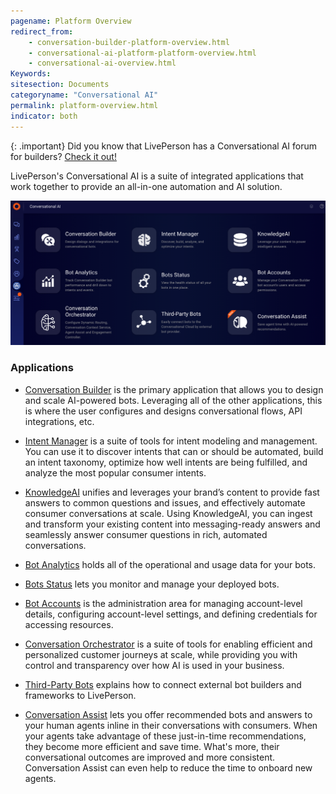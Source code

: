```yaml
---
pagename: Platform Overview
redirect_from:
    - conversation-builder-platform-overview.html
    - conversational-ai-platform-platform-overview.html
    - conversational-ai-overview.html
Keywords:
sitesection: Documents
categoryname: "Conversational AI"
permalink: platform-overview.html
indicator: both
---
```


{: .important}
Did you know that LivePerson has a Conversational AI forum for builders? [Check it out!](https://talkyard.livepersonai.com/)

LivePerson's Conversational AI is a suite of integrated applications that work together to provide an all-in-one automation and AI solution.

<img class="fancyimage" alt="The page that displays the access points to all of the applications in the Conversational AI suite" style="width:750px" src="img/ConvoBuilder/platform_main.png">

### Applications

- [Conversation Builder](conversation-builder-bot-workspace.html) is the primary application that allows you to design and scale AI-powered bots. Leveraging all of the other applications, this is where the user configures and designs conversational flows, API integrations, etc.

- [Intent Manager](intent-manager-overview.html) is a suite of tools for intent modeling and management. You can use it to discover intents that can or should be automated, build an intent taxonomy, optimize how well intents are being fulfilled, and analyze the most popular consumer intents.

- [KnowledgeAI](knowledgeai-overview.html) unifies and leverages your brand’s content to provide fast answers to common questions and issues, and effectively automate consumer conversations at scale. Using KnowledgeAI, you can ingest and transform your existing content into messaging-ready answers and seamlessly answer consumer questions in rich, automated conversations.

- [Bot Analytics](bot-analytics-overview.html) holds all of the operational and usage data for your bots.

- [Bots Status](bots-status-overview.html) lets you monitor and manage your deployed bots.

- [Bot Accounts](bot-accounts-permissions-per-role.html) is the administration area for managing account-level details, configuring account-level settings, and defining credentials for accessing resources.

- [Conversation Orchestrator](conversation-orchestrator-overview.html) is a suite of tools for enabling efficient and personalized customer journeys at scale, while providing you with control and transparency over how AI is used in your business.

- [Third-Party Bots](third-party-bots-getting-started.html) explains how to connect external bot builders and frameworks to LivePerson.

- [Conversation Assist](conversation-assist-overview.html) lets you offer recommended bots and answers to your human agents inline in their conversations with consumers. When your agents take advantage of these just-in-time recommendations, they become more efficient and save time. What's more, their conversational outcomes are improved and more consistent. Conversation Assist can even help to reduce the time to onboard new agents. 
